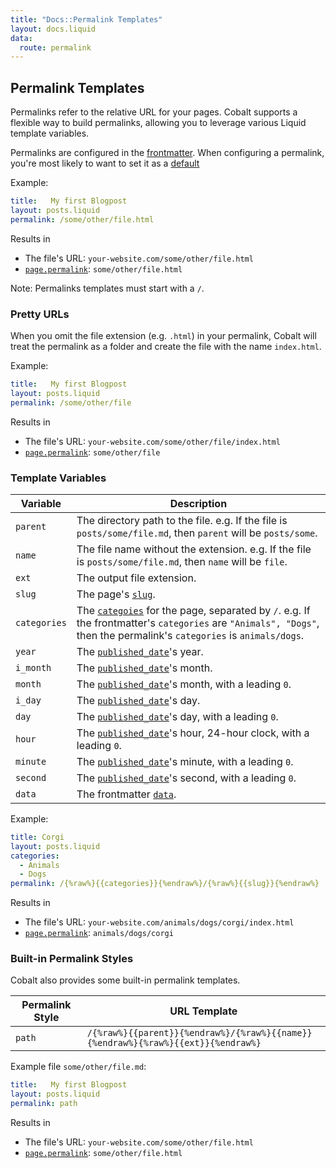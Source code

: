 ```yaml
---
title: "Docs::Permalink Templates"
layout: docs.liquid
data:
  route: permalink
---
```

## Permalink Templates

Permalinks refer to the relative URL for your pages.  Cobalt supports a
flexible way to build permalinks, allowing you to leverage various Liquid
template variables.

Permalinks are configured in the [frontmatter](/docs/front.html).  When
configuring a permalink, you're most likely to want to set it as a
[default](/docs/config.html)

Example:
```yml
title:   My first Blogpost
layout: posts.liquid
permalink: /some/other/file.html
```
Results in
- The file's URL: `your-website.com/some/other/file.html`
- [`page.permalink`](/docs/variables.html): `some/other/file.html`

Note: Permalinks templates must start with a `/`.

### Pretty URLs

When you omit the file extension (e.g. `.html`) in your permalink, Cobalt will
treat the permalink as a folder and create the file with the name `index.html`.

Example:
```yml
title:   My first Blogpost
layout: posts.liquid
permalink: /some/other/file
```
Results in
- The file's URL: `your-website.com/some/other/file/index.html`
- [`page.permalink`](/docs/variables.html): `some/other/file`

### Template Variables

Variable     | Description
-------------|------------
`parent`     | The directory path to the file.  e.g. If the file is `posts/some/file.md`, then `parent` will be `posts/some`.
`name`       | The file name without the extension.  e.g. If the file is `posts/some/file.md`, then `name` will be `file`.
`ext`        | The output file extension.
`slug`       | The page's [`slug`](/docs/front.html).
`categories` | The [`categoies`](/docs/front.html) for the page, separated by `/`.  e.g. If the frontmatter's `categories` are `"Animals", "Dogs"`, then the permalink's `categories` is `animals/dogs`.
`year`       | The [`published_date`](/docs/front.html)'s year.
`i_month`    | The [`published_date`](/docs/front.html)'s month.
`month`      | The [`published_date`](/docs/front.html)'s month, with a leading `0`.
`i_day`      | The [`published_date`](/docs/front.html)'s day.
`day`        | The [`published_date`](/docs/front.html)'s day, with a leading `0`.
`hour`       | The [`published_date`](/docs/front.html)'s hour, 24-hour clock, with a leading `0`.
`minute`     | The [`published_date`](/docs/front.html)'s minute, with a leading `0`.
`second`     | The [`published_date`](/docs/front.html)'s second, with a leading `0`.
`data`       | The frontmatter [`data`](/docs/front.html).

Example:
```yml
title: Corgi
layout: posts.liquid
categories:
  - Animals
  - Dogs
permalink: /{%raw%}{{categories}}{%endraw%}/{%raw%}{{slug}}{%endraw%}
```
Results in
- The file's URL: `your-website.com/animals/dogs/corgi/index.html`
- [`page.permalink`](/docs/variables.html): `animals/dogs/corgi`

### Built-in Permalink Styles

Cobalt also provides some built-in permalink templates.

Permalink Style | URL Template
----------------|-------------
`path`          | `/{%raw%}{{parent}}{%endraw%}/{%raw%}{{name}}{%endraw%}{%raw%}{{ext}}{%endraw%}`

Example file `some/other/file.md`:
```yml
title:   My first Blogpost
layout: posts.liquid
permalink: path
```
Results in
- The file's URL: `your-website.com/some/other/file.html`
- [`page.permalink`](/docs/variables.html): `some/other/file.html`
